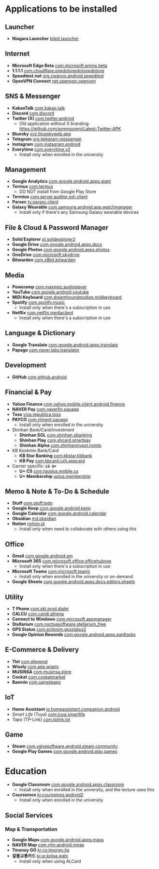 Applications to be installed
============================

## Launcher
- **Niagara Launcher** [bitpit.launcher](https://play.google.com/store/apps/details?id=bitpit.launcher)

## Internet
- **Microsoft Edge Beta** [com.microsoft.emmx.beta](https://play.google.com/store/apps/details?id=com.microsoft.emmx.beta)
- **1.1.1.1** [com.cloudflare.onedotonedotonedotone](https://play.google.com/store/apps/details?id=com.cloudflare.onedotonedotonedotone)
- **Speedtest.net** [org.zwanoo.android.speedtest](https://play.google.com/store/apps/details?id=org.zwanoo.android.speedtest)
- **OpenVPN Connect** [net.openvpn.openvpn](https://play.google.com/store/apps/details?id=net.openvpn.openvpn)

## SNS & Messenger
- **KakaoTalk** [com.kakao.talk](https://play.google.com/store/apps/details?id=com.kakao.talk)
- **Discord** [com.discord](https://play.google.com/store/apps/details?id=com.discord)
- **Twitter (X)** [com.twitter.android](https://play.google.com/store/apps/details?id=com.twitter.android)
  - Old application without X branding: https://github.com/somnisomni/Latest-Twitter-APK
- **Bluesky** [xyz.blueskyweb.app](https://play.google.com/store/apps/details?id=xyz.blueskyweb.app)
- **Telegram** [org.telegram.messenger](https://play.google.com/store/apps/details?id=org.telegram.messenger)
- **Instagram** [com.instagram.android](https://play.google.com/store/apps/details?id=com.instagram.android)
- **Everytime** [com.everytime.v2](https://play.google.com/store/apps/details?id=com.everytime.v2)
  - Install only when enrolled in the university

## Management
- **Google Analytics** [com.google.android.apps.giant](https://play.google.com/store/apps/details?id=com.google.android.apps.giant)
- **Termux** [com.termux](https://github.com/termux/termux-app/releases)
  - DO NOT install from Google Play Store
- **Termius** [com.server.auditor.ssh.client](https://play.google.com/store/apps/details?id=com.server.auditor.ssh.client)
- **Parsec** [tv.parsec.client](https://play.google.com/store/apps/details?id=tv.parsec.client)
- **Galaxy Wearable** [com.samsung.android.app.watchmanager](https://play.google.com/store/apps/details?id=com.samsung.android.app.watchmanager)
  - Install only if there's any Samsung Galaxy wearable devices

## File & Cloud & Password Manager
- **Solid Explorer** [pl.solidexplorer2](https://play.google.com/store/apps/details?id=pl.solidexplorer2)
- **Google Drive** [com.google.android.apps.docs](https://play.google.com/store/apps/details?id=com.google.android.apps.docs)
- **Google Photos** [com.google.android.apps.photos](https://play.google.com/store/apps/details?id=com.google.android.apps.photos)
- **OneDrive** [com.microsoft.skydrive](https://play.google.com/store/apps/details?id=com.microsoft.skydrive)
- **Bitwarden** [com.x8bit.bitwarden](https://play.google.com/store/apps/details?id=com.x8bit.bitwarden)

## Media
- **Poweramp** [com.maxmpz.audioplayer](https://play.google.com/store/apps/details?id=com.maxmpz.audioplayer)
- **YouTube** [com.google.android.youtube](https://play.google.com/store/apps/details?id=com.google.android.youtube)
- **MIDI Keyboard** [com.dreamhoundstudios.midikeyboard](https://play.google.com/store/apps/details?id=com.dreamhoundstudios.midikeyboard)
- **Spotify** [com.spotify.music](https://play.google.com/store/apps/details?id=com.spotify.music)
  - Install only when there's a subscription in use
- **Netflix** [com.netflix.mediaclient](https://play.google.com/store/apps/details?id=com.netflix.mediaclient)
  - Install only when there's a subscription in use

## Language & Dictionary
- **Google Translate** [com.google.android.apps.translate](https://play.google.com/store/apps/details?id=com.google.android.apps.translate)
- **Papago** [com.naver.labs.translator](https://play.google.com/store/apps/details?id=com.naver.labs.translator)

## Development
- **GitHub** [com.github.android](https://play.google.com/store/apps/details?id=com.github.android)

## Financial & Pay
- **Yahoo Finance** [com.yahoo.mobile.client.android.finance](https://play.google.com/store/apps/details?id=com.yahoo.mobile.client.android.finance)
- **NAVER Pay** [com.naverfin.payapp](https://play.google.com/store/apps/details?id=com.naverfin.payapp)
- **Toss** [viva.republica.toss](https://play.google.com/store/apps/details?id=viva.republica.toss)
- **PAYCO** [com.nhnent.payapp](https://play.google.com/store/apps/details?id=com.nhnent.payapp)
  - Install only when enrolled in the university
- Shinhan Bank/Card/Investment
  - **Shinhan SOL** [com.shinhan.sbanking](https://play.google.com/store/apps/details?id=com.shinhan.sbanking)
  - **Shinhan Play** [com.shcard.smartpay](https://play.google.com/store/apps/details?id=com.shcard.smartpay)
  - **Shinhan Alpha** [com.shinhaninvest.nsmts](https://play.google.com/store/apps/details?id=com.shinhaninvest.nsmts)
- KB Kookmin Bank/Card
  - **KB Star Banking** [com.kbstar.kbbank](https://play.google.com/store/apps/details?id=com.kbstar.kbbank)
  - **KB Pay** [com.kbcard.cxh.appcard](https://play.google.com/store/apps/details?id=com.kbcard.cxh.appcard)
- Carrier specific: **`LG U+`**
  - **U+ CS** [com.lguplus.mobile.cs](https://play.google.com/store/apps/details?id=com.lguplus.mobile.cs)
  - **U+ Membership** [uplus.membership](https://play.google.com/store/apps/details?id=uplus.membership)

## Memo & Note & To-Do & Schedule
- **Stuff** [com.stuff.todo](https://play.google.com/store/apps/details?id=com.stuff.todo)
- **Google Keep** [com.google.android.keep](https://play.google.com/store/apps/details?id=com.google.android.keep)
- **Google Calendar** [com.google.android.calendar](https://play.google.com/store/apps/details?id=com.google.android.calendar)
- **Obsidian** [md.obsidian](https://play.google.com/store/apps/details?id=md.obsidian)
- **Notion** [notion.id](https://play.google.com/store/apps/details?id=notion.id)
  - Install only when need to collaborate with others using this

## Office
- **Gmail** [com.google.android.gm](https://play.google.com/store/apps/details?id=com.google.android.gm)
- **Microsoft 365** [com.microsoft.office.officehubrow](https://play.google.com/store/apps/details?id=com.microsoft.office.officehubrow)
  - Install only when there's a subscription in use
- **Microsoft Teams** [com.microsoft.teams](https://play.google.com/store/apps/details?id=com.microsoft.teams)
  - Install only when enrolled in the university or on-demand
- **Google Sheets** [com.google.android.apps.docs.editors.sheets](https://play.google.com/store/apps/details?id=com.google.android.apps.docs.editors.sheets)

## Utility
- **T Phone** [com.skt.prod.dialer](https://play.google.com/store/apps/details?id=com.skt.prod.dialer)
- **CALCU** [com.candl.athena](https://play.google.com/store/apps/details?id=com.candl.athena)
- **Connect to Windows** [com.microsoft.appmanager](https://play.google.com/store/apps/details?id=com.microsoft.appmanager)
- **Stellarium** [com.noctuasoftware.stellarium_free](https://play.google.com/store/apps/details?id=com.noctuasoftware.stellarium_free)
- **GPS Status** [com.eclipsim.gpsstatus2](https://play.google.com/store/apps/details?id=com.eclipsim.gpsstatus2)
- **Google Opinion Rewords** [com.google.android.apps.paidtasks](https://play.google.com/store/apps/details?id=com.google.android.apps.paidtasks)

## E-Commerce & Delivery
- **11st** [com.elevenst](https://play.google.com/store/apps/details?id=com.elevenst)
- **Wisely** [com.app.wisely](https://play.google.com/store/apps/details?id=com.app.wisely)
- **MUSINSA** [com.musinsa.store](https://play.google.com/store/apps/details?id=com.musinsa.store)
- **Cookat** [com.cookatmarket](https://play.google.com/store/apps/details?id=com.cookatmarket)
- **Baemin** [com.sampleapp](https://play.google.com/store/apps/details?id=com.sampleapp)

## IoT
- **Home Assistant** [io.homeassistant.companion.android](https://play.google.com/store/apps/details?id=io.homeassistant.companion.android)
- *Smart Life* (Tuya) [com.tuya.smartlife](https://play.google.com/store/apps/details?id=com.tuya.smartlife)
- *Tapo* (TP-Link) [com.tplink.iot](https://play.google.com/store/apps/details?id=com.tplink.iot)

## Game
- **Steam** [com.valvesoftware.android.steam.community](https://play.google.com/store/apps/details?id=com.valvesoftware.android.steam.community)
- **Google Play Games** [com.google.android.play.games](https://play.google.com/store/apps/details?id=com.google.android.play.games)

# Education
- **Google Classroom** [com.google.android.apps.classroom](https://play.google.com/store/apps/details?id=com.google.android.apps.classroom)
  - Install only when enrolled in the university, and the lecture uses this
- **Coursemos** [kr.coursemos.android2](https://play.google.com/store/apps/details?id=kr.coursemos.android2)
  - Install only when enrolled in the university

## Social Services
### Map & Transportation
- **Google Maps** [com.google.android.apps.maps](https://play.google.com/store/apps/details?id=com.google.android.apps.maps)
- **NAVER Map** [com.nhn.android.nmap](https://play.google.com/store/apps/details?id=com.nhn.android.nmap)
- **Tmoney GO** [kr.co.tmoney.tia](https://play.google.com/store/apps/details?id=kr.co.tmoney.tia)
- **알뜰교통카드** [kr.or.kotsa.watc](https://play.google.com/store/apps/details?id=kr.or.kotsa.watc)
  - Install only when using ALCard

